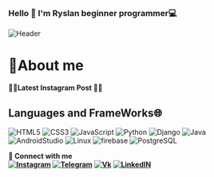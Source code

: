 <h3>Hello 👋 I'm Ryslan beginner programmer💻</h3>

![Header](https://github.com/WhiteRichMan/WhiteRichMan/blob/main/assets/animef.gif)

<h1>📣About me </h1> 


<strong>🐱‍💻Latest Instagram Post 🐱‍💻</strong>
<!--Instagram:START-->
<!--Instagram:END-->


<h2>Languages and FrameWorks🌐 </h2>

![HTML5](https://img.shields.io/badge/-HTML5-grey?style=for-the-badge&logo=HTML5)
![CSS3](https://img.shields.io/badge/-CSS3-grey?style=for-the-badge&logo=CSS3)
![JavaScript](https://img.shields.io/badge/-JavaScript-grey?style=for-the-badge&logo=JavaScript)
![Python](https://img.shields.io/badge/-Python-grey?style=for-the-badge&logo=Python)
![Django](https://img.shields.io/badge/-Django-grey?style=for-the-badge&logo=Django)
![Java](https://img.shields.io/badge/-Java-grey?style=for-the-badge&logo=Java) 
![AndroidStudio](https://img.shields.io/badge/-AndroidStudio-grey?style=for-the-badge&logo=AndroidStudio) 
![Linux](https://img.shields.io/badge/-Linux-grey?style=for-the-badge&logo=KaliLinux)
![firebase](https://img.shields.io/badge/-Mlkit-grey?style=for-the-badge&logo=firebase)
![PostgreSQL](https://img.shields.io/badge/-PostgreSQL-grey?style=for-the-badge&logo=PostgreSQL)


<strong>🔗  Connect with me<strong> <br>
[![Instagram](logo=Instagram)](https://instagram.com/mitsarov_it?utm_medium=copy_link)
[![Telegram](logo=Telegram)](https://t.me/Pythonbooot)
[![Vk](logo=VK&logoColor=6495ED)](https://vk.com/r_i_c_h_man)
[![LinkedIN](logo=Linkedin&logoColor=4682B4)](https://www.linkedin.com/in/ryslan-zagidullin-52b37a234/)